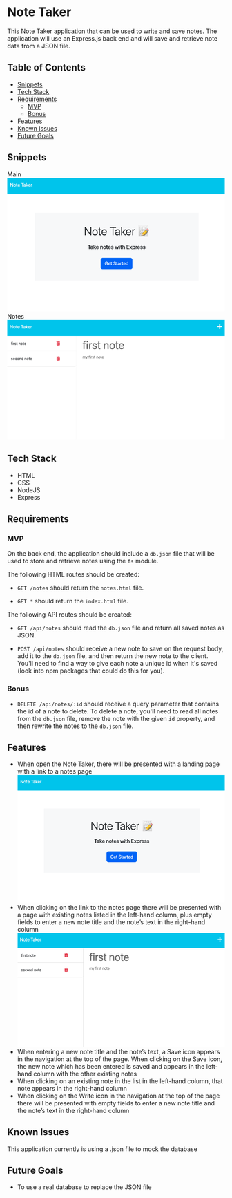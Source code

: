 # Note Taker

This Note Taker application that can be used to write and save notes. The application will use an Express.js back end and will save and retrieve note data from a JSON file.

## Table of Contents

- [Snippets](#snippets)
- [Tech Stack](#tech-stack)
- [Requirements](#requirements)
    - [MVP](#mvp)
    - [Bonus](#bonus)
- [Features](#features)
- [Known Issues](#known-issues)
- [Future Goals](#future-goals)

## Snippets

Main
![main page](./public/assets/images/main.png)
Notes  
![notes](./public/assets/images/notes.png)

## Tech Stack
- HTML
- CSS
- NodeJS
- Express

## Requirements

### MVP
On the back end, the application should include a `db.json` file that will be used to store and retrieve notes using the `fs` module.

The following HTML routes should be created:

- `GET /notes` should return the `notes.html` file.

- `GET *` should return the `index.html` file.

The following API routes should be created:

- `GET /api/notes` should read the `db.json` file and return all saved notes as JSON.

- `POST /api/notes` should receive a new note to save on the request body, add it to the `db.json` file, and then return the new note to the client. You'll need to find a way to give each note a unique id when it's saved (look into npm packages that could do this for you).
### Bonus  
- `DELETE /api/notes/:id` should receive a query parameter that contains the id of a note to delete. To delete a note, you'll need to read all notes from the `db.json` file, remove the note with the given `id` property, and then rewrite the notes to the `db.json` file.


## Features
- When open the Note Taker, there will be presented with a landing page with a link to a notes page
![main page](./public/assets/images/main.png)
- When clicking on the link to the notes page
there will be presented with a page with existing notes listed in the left-hand column, plus empty fields to enter a new note title and the note’s text in the right-hand column
![notes](./public/assets/images/notes.png)
- When entering a new note title and the note’s text, a Save icon appears in the navigation at the top of the page. When clicking on the Save icon, the new note which has been entered is saved and appears in the left-hand column with the other existing notes
- When clicking on an existing note in the list in the left-hand column, that note appears in the right-hand column
- When clicking on the Write icon in the navigation at the top of the page there will be  presented with empty fields to enter a new note title and the note’s text in the right-hand column

## Known Issues  
 This application currently is using a .json file to mock the database

## Future Goals

- To use a real database to replace the JSON file
